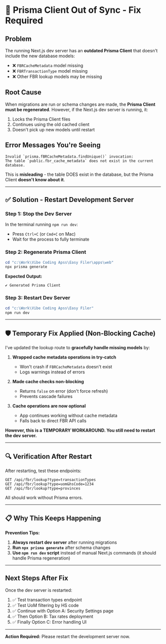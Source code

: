 # 🔧 Prisma Client Out of Sync - Fix Required

## Problem
The running Next.js dev server has an **outdated Prisma Client** that doesn't include the new database models:
- ❌ `FBRCacheMetadata` model missing
- ❌ `FBRTransactionType` model missing  
- ❌ Other FBR lookup models may be missing

## Root Cause
When migrations are run or schema changes are made, the **Prisma Client must be regenerated**. However, if the Next.js dev server is running, it:
1. Locks the Prisma Client files
2. Continues using the old cached client
3. Doesn't pick up new models until restart

## Error Messages You're Seeing
```
Invalid `prisma.fBRCacheMetadata.findUnique()` invocation:
The table `public.fbr_cache_metadata` does not exist in the current database.
```

This is **misleading** - the table DOES exist in the database, but the Prisma Client **doesn't know about it**.

---

## ✅ Solution - Restart Development Server

### Step 1: Stop the Dev Server
In the terminal running `npm run dev`:
- Press `Ctrl+C` (or `Cmd+C` on Mac)
- Wait for the process to fully terminate

### Step 2: Regenerate Prisma Client
```powershell
cd "c:\Work\Vibe Coding Apss\Easy Filer\apps\web"
npx prisma generate
```

**Expected Output:**
```
✔ Generated Prisma Client
```

### Step 3: Restart Dev Server
```powershell
cd "c:\Work\Vibe Coding Apss\Easy Filer"
npm run dev
```

---

## 🛡️ Temporary Fix Applied (Non-Blocking Cache)

I've updated the lookup route to **gracefully handle missing models** by:

1. **Wrapped cache metadata operations in try-catch**
   - Won't crash if `FBRCacheMetadata` doesn't exist
   - Logs warnings instead of errors

2. **Made cache checks non-blocking**
   - Returns `false` on error (don't force refresh)
   - Prevents cascade failures

3. **Cache operations are now optional**
   - App continues working without cache metadata
   - Falls back to direct FBR API calls

**However, this is a TEMPORARY WORKAROUND. You still need to restart the dev server.**

---

## 🔍 Verification After Restart

After restarting, test these endpoints:
```
GET /api/fbr/lookup?type=transactionTypes
GET /api/fbr/lookup?type=uom&hsCode=1234
GET /api/fbr/lookup?type=provinces
```

All should work without Prisma errors.

---

## 📋 Why This Keeps Happening

**Prevention Tips:**
1. **Always restart dev server** after running migrations
2. **Run `npx prisma generate`** after schema changes
3. **Use `npm run dev` script** instead of manual Next.js commands (it should handle Prisma regeneration)

---

## Next Steps After Fix

Once the dev server is restarted:
1. ✅ Test transaction types endpoint
2. ✅ Test UoM filtering by HS code
3. ✅ Continue with Option A: Security Settings page
4. ✅ Then Option B: Tax rates deployment
5. ✅ Finally Option C: Error handling UI

---

**Action Required:** Please restart the development server now.
